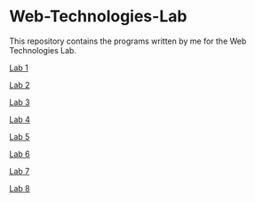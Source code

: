 # Web-Technologies-Lab
This repository contains the programs written by me for the Web Technologies Lab.

[Lab 1](https://the-singing-mountain.github.io/Lab%201/Lab1(Final).html)

[Lab 2](https://the-singing-mountain.github.io/Lab%202/Lab2.html)

[Lab 3](https://the-singing-mountain.github.io/Lab%203/Lab%203.html)

[Lab 4](https://the-singing-mountain.github.io/Lab%204/home.html)

[Lab 5](https://the-singing-mountain.github.io/Lab%205/home.html)

[Lab 6](https://the-singing-mountain.github.io/Lab%206/lab6.xml)

[Lab 7](https://the-singing-mountain.github.io/Lab%207/lab6.xml)

[Lab 8](https://the-singing-mountain.github.io/Lab%208/index.html)
